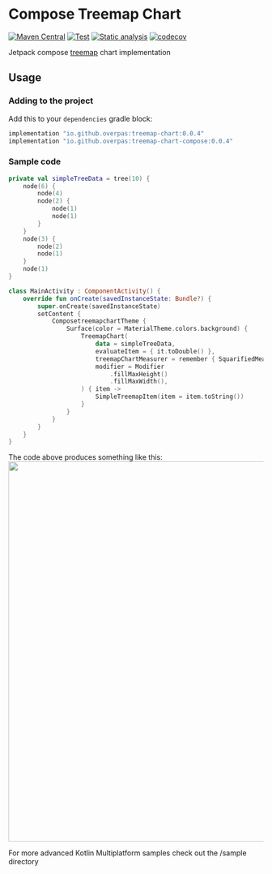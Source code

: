 # Compose Treemap Chart
[![Maven Central](https://maven-badges.herokuapp.com/maven-central/io.github.overpas/treemap-compose-android/badge.svg)](https://maven-badges.herokuapp.com/maven-central/io.github.overpas/treemap-compose-android)
[![Test](https://github.com/overpas/compose-treemap-chart/actions/workflows/test.yml/badge.svg)](https://github.com/overpas/compose-treemap-chart/actions/workflows/test.yml)
[![Static analysis](https://github.com/overpas/compose-treemap-chart/actions/workflows/static-analysis.yml/badge.svg)](https://github.com/overpas/compose-treemap-chart/actions/workflows/static-analysis.yml)
[![codecov](https://codecov.io/gh/overpas/compose-treemap-chart/branch/master/graph/badge.svg?token=CHYdQiizEr)](https://codecov.io/gh/overpas/compose-treemap-chart)

Jetpack compose [treemap](https://en.wikipedia.org/wiki/Treemapping) chart implementation

## Usage
### Adding to the project
Add this to your `dependencies` gradle block:
```gradle
implementation "io.github.overpas:treemap-chart:0.0.4"
implementation "io.github.overpas:treemap-chart-compose:0.0.4"
```
### Sample code
```kotlin
private val simpleTreeData = tree(10) {
    node(6) {
        node(4)
        node(2) {
            node(1)
            node(1)
        }
    }
    node(3) {
        node(2)
        node(1)
    }
    node(1)
}

class MainActivity : ComponentActivity() {
    override fun onCreate(savedInstanceState: Bundle?) {
        super.onCreate(savedInstanceState)
        setContent {
            ComposetreemapchartTheme {
                Surface(color = MaterialTheme.colors.background) {
                    TreemapChart(
                        data = simpleTreeData,
                        evaluateItem = { it.toDouble() },
                        treemapChartMeasurer = remember { SquarifiedMeasurer() },
                        modifier = Modifier
                            .fillMaxHeight()
                            .fillMaxWidth(),
                    ) { item ->
                        SimpleTreemapItem(item = item.toString())
                    }
                }
            }
        }
    }
}
```
The code above produces something like this:
<img src="https://raw.githubusercontent.com/overpas/compose-treemap-chart/master/img/sample_treemap.png" width="750">

For more advanced Kotlin Multiplatform samples check out the /sample directory
